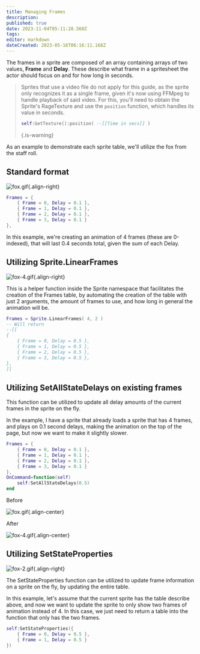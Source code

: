 ```yaml
---
title: Managing Frames
description: 
published: true
date: 2023-11-04T05:11:28.560Z
tags: 
editor: markdown
dateCreated: 2023-05-16T06:16:11.168Z
---
```


The frames in a sprite are composed of an array containing arrays of two values, **Frame** and **Delay**. These describe what frame in a spritesheet the actor should focus on and for how long in seconds.

> Sprites that use a video file do not apply for this guide, as the sprite only recognizes it as a single frame, given it's now using FFMpeg to handle playback of said video. For this, you'll need to obtain the Sprite's RageTexture and use the `position` function, which handles its value in seconds.
> 
> ```lua
> self:GetTexture():position( --[[Time in secs]] )
> ```
> {.is-warning}

As an example to demonstrate each sprite table, we'll utilize the fox from the staff roll.

## Standard format

![fox.gif](/resources/actors/sprite/fox.gif){.align-right}

```lua
Frames = {
	{ Frame = 0, Delay = 0.1 },
	{ Frame = 1, Delay = 0.1 },
	{ Frame = 2, Delay = 0.1 },
	{ Frame = 3, Delay = 0.1 }
},
```

In this example, we're creating an animation of 4 frames (these are 0-indexed), that will last 0.4 seconds total, given the sum of each Delay.

## Utilizing Sprite.LinearFrames

![fox-4.gif](/resources/actors/sprite/fox-4.gif){.align-right}

This is a helper function inside the Sprite namespace that facilitates the creation of the Frames table, by automating the creation of the table with just 2 arguments, the amount of frames to use, and how long in general the animation will be.

```lua
Frames = Sprite.LinearFrames( 4, 2 )
-- Will return
--[[
{
	{ Frame = 0, Delay = 0.5 },
	{ Frame = 1, Delay = 0.5 },
	{ Frame = 2, Delay = 0.5 },
	{ Frame = 3, Delay = 0.5 },
},
]]
```

## Utilizing SetAllStateDelays on existing frames
This function can be utilized to update all delay amounts of the current frames in the sprite on the fly.

In the example, I have a sprite that already loads a sprite that has 4 frames, and plays on 0.1 second delays, making the animation on the top of the page, but now we want to make it slightly slower.

```lua
Frames = {
	{ Frame = 0, Delay = 0.1 },
	{ Frame = 1, Delay = 0.1 },
	{ Frame = 2, Delay = 0.1 },
	{ Frame = 3, Delay = 0.1 }
},
OnCommand=function(self)
	self:SetAllStateDelays(0.5)
end
```

Before

![fox.gif](/resources/actors/sprite/fox.gif){.align-center}

After

![fox-4.gif](/resources/actors/sprite/fox-4.gif){.align-center}

## Utilizing SetStateProperties

![fox-2.gif](/resources/actors/sprite/fox-2.gif){.align-right}

The SetStateProperties function can be utilized to update frame information on a sprite on the fly, by updating the entire table.

In this example, let's assume that the current sprite has the table describe above, and now we want to update the sprite to only show two frames of animation instead of 4. In this case, we just need to return a table into the function that only has the two frames.


```lua
self:SetStateProperties({
	{ Frame = 0, Delay = 0.5 },
	{ Frame = 1, Delay = 0.5 }
})
```